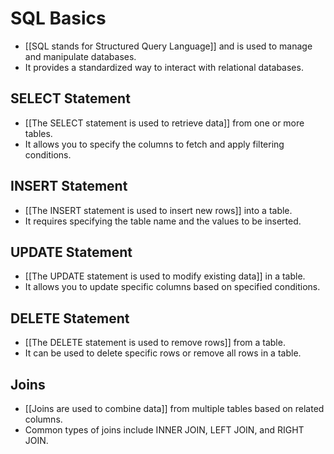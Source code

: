 # SQL Basics
- [[SQL stands for Structured Query Language]] and is used to manage and manipulate databases.
- It provides a standardized way to interact with relational databases.

## SELECT Statement
- [[The SELECT statement is used to retrieve data]] from one or more tables.
- It allows you to specify the columns to fetch and apply filtering conditions.

## INSERT Statement
- [[The INSERT statement is used to insert new rows]] into a table.
- It requires specifying the table name and the values to be inserted.

## UPDATE Statement
- [[The UPDATE statement is used to modify existing data]] in a table.
- It allows you to update specific columns based on specified conditions.

## DELETE Statement
- [[The DELETE statement is used to remove rows]] from a table.
- It can be used to delete specific rows or remove all rows in a table.

## Joins
- [[Joins are used to combine data]] from multiple tables based on related columns.
- Common types of joins include INNER JOIN, LEFT JOIN, and RIGHT JOIN.